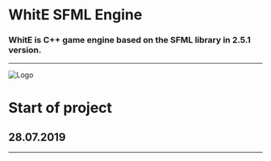 # WhitE SFML Engine

### WhitE is C++ game engine based on the SFML library in 2.5.1 version.

-------------------------------------------------
![Logo](https://github.com/Whittler23/WhitE-SFML-Engine/tree/master/docs/logo.png)
# Start of project

## 28.07.2019

-------------------------------------------------


